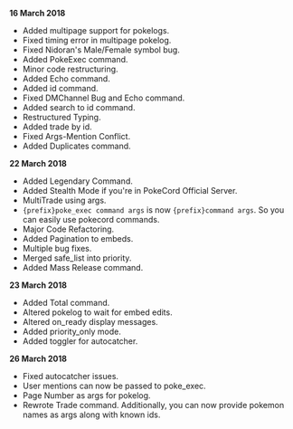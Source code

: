 **16 March 2018**

* Added multipage support for pokelogs.
* Fixed timing error in multipage pokelog.
* Fixed Nidoran's Male/Female symbol bug.
* Added PokeExec command.
* Minor code restructuring.
* Added Echo command.
* Added id command.
* Fixed DMChannel Bug and Echo command.
* Added search to id command.
* Restructured Typing.
* Added trade by id.
* Fixed Args-Mention Conflict.
* Added Duplicates command.

**‎22 ‎March ‎2018**

* Added Legendary Command.
* Added Stealth Mode if you're in PokeCord Official Server.
* MultiTrade using args.
* `{prefix}poke_exec command args` is now `{prefix}command args`.
  So you can easily use pokecord commands.
* Major Code Refactoring.
* Added Pagination to embeds.
* Multiple bug fixes.
* Merged safe_list into priority.
* Added Mass Release command.

**23 March 2018**

* Added Total command.
* Altered pokelog to wait for embed edits.
* Altered on_ready display messages.
* Added priority_only mode.
* Added toggler for autocatcher.

**26 March 2018**

* Fixed autocatcher issues.
* User mentions can now be passed to poke_exec.
* Page Number as args for pokelog.
* Rewrote Trade command. Additionally, you can now provide pokemon names as args along with known ids.